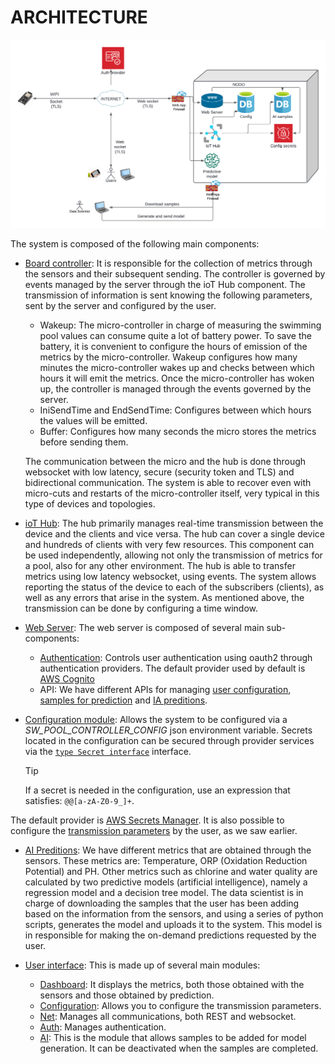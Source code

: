 # ARCHITECTURE

![architecture](architecture.png)

The system is composed of the following main components:

- [Board controller](../micro/swpc/swpc.ino): It is responsible for the collection of metrics through the sensors and their subsequent sending. The controller is governed by events managed by the server through the ioT Hub component. The transmission of information is sent knowing the following parameters, sent by the server and configured by the user.

  - Wakeup: The micro-controller in charge of measuring the swimming pool values can consume quite a lot of battery power. To save the battery, it is convenient to configure the hours of emission of the metrics by the micro-controller. Wakeup configures how many minutes the micro-controller wakes up and checks between which hours it will emit the metrics. Once the micro-controller has woken up, the controller is managed through the events governed by the server.
  - IniSendTime and EndSendTime: Configures between which hours the values will be emitted.
  - Buffer: Configures how many seconds the micro stores the metrics before sending them. 

  The communication between the micro and the hub is done through websocket with low latency, secure (security token and TLS) and bidirectional communication. The system is able to recover even with  micro-cuts and restarts of the micro-controller itself, very typical in this type of devices and topologies. 

- [ioT Hub](../pkg/iot/hub.go): The hub primarily manages real-time transmission between the device and the clients and vice versa. The hub can cover a single device and hundreds of clients with very few resources. This component can be used independently, allowing not only the transmission of metrics for a pool, also for any other environment. The hub is able to transfer metrics using low latency websocket, using events. The system allows reporting the status of the device to each of the subscribers (clients), as well as any errors that arise in the system. As mentioned above, the transmission can be done by configuring a time window.

- [Web Server](../internal/web): The web server is composed of several main sub-components:
  - [Authentication](../internal/web/auth.go): Controls user authentication using oauth2 through authentication providers. The default provider used by default is [AWS Cognito](https://aws.amazon.com/es/cognito/)
  - API: We have different APIs for managing [user configuration](../internal/web/config.go), [samples for prediction](../internal/web/sample.go) and [IA preditions](../internal/web/prediction.go).

- [Configuration module](../internal/config/config.go): Allows the system to be configured via a *SW_POOL_CONTROLLER_CONFIG* json environment variable. Secrets located in the configuration can be secured through provider services via the [`type Secret interface`](../internal/config/config.go) interface.

  > [!TIP]
  > If a secret is needed in the configuration, use an expression that satisfies: `@@[a-zA-Z0-9_]+`.

The default provider is [AWS Secrets Manager](https://aws.amazon.com/es/secrets-manager/). It is also possible to configure the [transmission parameters](../ui/src/config/config.tsx) by the user, as we saw earlier.

- [AI Preditions](../ai/): We have different metrics that are obtained through the sensors. These metrics are: Temperature, ORP (Oxidation Reduction Potential) and PH. Other metrics such as chlorine and water quality are calculated by two predictive models (artificial intelligence), namely a regression model and a decision tree model. The data scientist is in charge of downloading the samples that the user has been adding based on the information from the sensors, and using a series of python scripts, generates the model and uploads it to the system. This model is in responsible for making the on-demand predictions requested by the user.

- [User interface](../ui/src/): This is made up of several main modules:
  - [Dashboard](../ui/src/dashboard/): It displays the metrics, both those obtained with the sensors and those obtained by prediction.
  - [Configuration](../ui/src/config/): Allows you to configure the transmission parameters.
  - [Net](../ui/src/net/): Manages all communications, both REST and websocket.
  - [Auth](../ui/src/auth/): Manages authentication.
  - [AI](../ui/src/ai/): This is the module that allows samples to be added for model generation. It can be deactivated when the samples are completed.